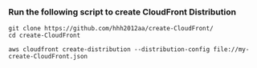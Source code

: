 ### Run the following script to create CloudFront Distribution

```
git clone https://github.com/hhh2012aa/create-CloudFront/
cd create-CloudFront
```

```
aws cloudfront create-distribution --distribution-config file://my-create-CloudFront.json
```

